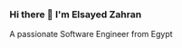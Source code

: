 ### Hi there 👋 I'm Elsayed Zahran
A passionate Software Engineer from Egypt


<!--
**elsayedzahran/elsayedzahran** is a ✨ _special_ ✨ repository because its `README.md` (this file) appears on your GitHub profile.

- 🔭 I’m currently working on web Development
- 🌱 I’m currently learning ASP.NET core/API's
- 👯 I’m looking to collaborate on Interesting projects
- 📫 How to reach me: elsayedzahran789@gmail.com
-->
